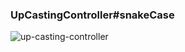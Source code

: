 ### UpCastingController#snakeCase

![up-casting-controller](https://user-images.githubusercontent.com/76534087/194325406-5e731c24-46f1-4706-90b0-deabc0307183.jpg)
